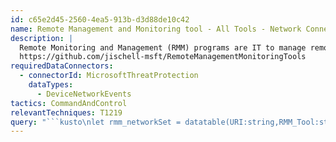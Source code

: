 ```yaml
---
id: c65e2d45-2560-4ea5-913b-d3d88de10c42
name: Remote Management and Monitoring tool - All Tools - Network Connection
description: |
  Remote Monitoring and Management (RMM) programs are IT to manage remote endpoints. Attackers have begun to abuse these programs to persist or provide C2 channels.
  https://github.com/jischell-msft/RemoteManagementMonitoringTools
requiredDataConnectors:
  - connectorId: MicrosoftThreatProtection
    dataTypes:
      - DeviceNetworkEvents
tactics: CommandAndControl
relevantTechniques: T1219
query: "```kusto\nlet rmm_networkSet = datatable(URI:string,RMM_Tool:string)[\n    'server.action1.com','action1',\n    'prod.addigy.com','addigy',\n    'grtmprod.addigy.com','addigy',\n    'agents.addigy.com','addigy',\n    'aeroadmin.com','aeroadmin',\n    'ammyy.com','ammyy',\n    'anydesk.com','anydesk',\n    'api.playanext.com','anydesk',\n    'anyviewer.com','anyviewer',\n    'anyviewer.cn','anyviewer',\n    'aomeisoftware.com','anyviewer',\n    'aomeikeji.com','anyviewer',\n    'atera.com','atera',\n    'atera-agent-heartbeat','atera',\n    'aweray.com','aweray',\n    'aweray.net','aweray',\n    'awerayimg.com','aweray',\n    'awesun.app','aweray',\n    'barracudamsp.com','barracuda rmm',\n    'license.bomgar.com','beyondtrust',\n    'bomgarcloud.com','beyondtrust',\n    'beyondtrustcloud.com','beyondtrust',\n    'remotedesktop-pa.googleapis.com','chrome remote desktop',\n    'myconnectwise.com','connectwise',\n    'connectwise.com','connectwise',\n    'screenconnect.com','connectwise',\n    'itsupport247.net','connectwise / Continuum Managed',\n    'beanywhere.com','Dameware',\n    'licenseserver.solarwinds.com','Dameware',\n    'swi-rc.com','Dameware',\n    'swi-tc.com','Dameware',\n    'rmm.datto.com','datto',\n    'agent.centrastage.net','datto',\n    'audit.centrastage.net','datto',\n    'monitoring.centrastage.net','datto',\n    'agent-notifications.centrastage.net','datto',\n    'agent-comms.centrastage.net','datto',\n    'update.centrastage.net','datto',\n    'realtime.centrastage.net','datto',\n    'ts.centrastage.net','datto',\n    'nchuser.com','desktopNow',\n    'distantdesktop.com','distantdesktop',\n    'signalserver.xyz','distantdesktop',\n    'dwservice.net','dwservice',\n    'fleetdeck.io','fleetdeck',\n    'getscreen.me','getscreen',\n    'getscreen.ru','getscreen',\n    'iperius.com','Iperius Remote',\n    'iperius-r1.com','Iperius Remote',\n    'iperius-r2.com','Iperius Remote',\n    'iperius-r3.com','Iperius Remote',\n    'iperius-r4.com','Iperius Remote',\n    'iperiusremote.de','Iperius Remote',\n    'entersrl.it','Iperius Remote',\n    'islonline.net','ISL Online',\n    'kaseya.com','Kaseya VSA',\n    'stun.kaseya.com','Kaseya VSA',\n    'managedsupport.kaseya.net','Kaseya VSA',\n    'kaseya.net','Kaseya VSA',\n    'agents.level.io','level.io',\n    'online.level.io','level.io',\n    'builds.level.io','level.io',\n    'downloads.level.io','level.io',\n    'litemanager.ru','LiteManager',\n    'litemanager.com','LiteManager',\n    'update-cdn.logmein.com','LogMeIn',\n    'secure.logmein.com','LogMeIn',\n    'update.logmein.com','LogMeIn',\n    'logmeinrescue.com','LogMeIn',\n    'logmeinrescue.eu','LogMeIn',\n    'logmeinrescue-enterprise.com','LogMeIn',\n    'logmeinrescue-enterprise.eu','LogMeIn',\n    'remotelyanywhere.com','LogMeIn',\n    'gotoassist.com','LogMeIn',\n    'logmeininc.com','LogMeIn',\n    'logme.in','LogMeIn',\n    'getgo.com','LogMeIn',\n    'goto.com','LogMeIn',\n    'goto-rtc.com','LogMeIn',\n    'gotomypc.com','LogMeIn',\n    'logmeincdn.http.internapcdn.net','LogMeIn',\n    'logmein-gateway.com','LogMeIn',\n    'meshcentral.com','meshcentral',\n    'mremoteng.org','mRemoteNG',\n    'rm.mspbackups.com','MSP360',\n    'client.rmm.mspbackups.com','MSP360',\n    'settings.services.mspbackups.com','MSP360',\n    'connect.ra.msp360.com','MSP360',\n    'foris.cloudberrylab.com','MSP360',\n    'remote.management','N-Able',\n    'logicnow.com','N-Able',\n    'logicnow.us','N-Able',\n    'system-monitor.com','N-Able',\n    'systemmonitor.eu.com','N-Able',\n    'systemmonitor.co.uk','N-Able',\n    'systemmonitor.us','N-Able',\n    'n-able.com','N-Able',\n    'solarwindsmsp.com','N-Able',\n    'rmm-host.com','N-Able',\n    'activate.netsupportsoftware.com','NetSupport',\n    'geo.netsupportsoftware.com','NetSupport',\n    'ninjarmm.com','Ninja RMM',\n    'opti-tune.com','OptiTune',\n    'optitune.us','OptiTune',\n    'panorama9.com','panorama9',\n    'kessel-ws.parsec.app','parsec',\n    'kessel-api.parsec.app','parsec',\n    'builds.parsec.app','parsec',\n    'builds.parsecgaming.com','parsec',\n    'public.parsec.app','parsec',\n    'parsecusercontent.com','parsec',\n    'stun.parsec.app','parsec',\n    'stun6.parsec.app','parsec',\n    'pcvisit.de','pcvisit',\n    'cloudflare-pcvisit.com','pcvisit',\n    'pdq.com','pdq',\n    'pdq.tools','pdq',\n    'pulseway.com','pulseway',\n    'activate.famatech.com','RAdmin',\n    'radminte.com','RAdmin',\n    'services.vnc.com','realVNC',\n    'update-check.realvnc.com','realVNC',\n    'remotepc.com','remotepc',\n    'rustdesk.com','rustdesk',\n    'screenmeet.com','screenmeet',\n    'server-eye.de','server-eye',\n    'showmypc.com','ShowMyPC',\n    'rmshelp.me','Simple-Help',\n    'splashtop.com','Splashtop',\n    'splashtop.eu','Splashtop',\n    'nanosystems.it','SupRemo',\n    'supremocontrol.com','SupRemo',\n    'syncromsp.com','SynchroMSP',\n    'servably.com','SynchroMSP',\n    'syncroapi.com','SynchroMSP',\n    'icanhazip.tacticalrmm.io','TacticalRMM',\n    'tacticalrmm.io','TacticalRMM',\n    'teamviewer.com','TeamViewer',\n    'teamviewer.cn','TeamViewer',\n    'ultraviewer.com','UltraViewer',\n    'xmreality.com','XMReality',\n    'assist.zoho.com','ZohoAssist',\n    'assist.zoho.eu','ZohoAssist',\n    'assist.zoho.com.au','ZohoAssist',\n    'assist.zoho.in','ZohoAssist',\n    'assist.zoho.jp','ZohoAssist',\n    'assist.zoho.uk','ZohoAssist',\n    'assistlab.zoho.com','ZohoAssist',\n    'downloads.zohocdn.com','ZohoAssist',\n    'download-accl.zoho.in','ZohoAssist',\n    'zohoassist.com','ZohoAssist',\n    'zohopublic.com','ZohoAssist',\n    'zohopublic.eu','ZohoAssist',\n    'meeting.zoho.com','ZohoAssist',\n    'meeting.zoho.eu','ZohoAssist',\n    'static.zohocdn.com','ZohoAssist',\n    'zohodl.com.cn','ZohoAssist',\n    'zohowebstatic.com','ZohoAssist',\n    'zohostatic.in','ZohoAssist'\n];\nlet Time_start = now(-5d);\nlet Time_end = now();\n//\nDeviceNetworkEvents\n| where Timestamp between (Time_start..Time_end)\n| where RemoteUrl has_any ((rmm_networkSet | distinct URI))\n| extend RemoteUrl = trim_start(@'http[s]?://',RemoteUrl)\n| extend RemoteUrl = tostring(split(RemoteUrl,'/')[0])\n| extend RemoteUrl = tostring(split(RemoteUrl,':')[0])\n| summarize FirstSeen=min(Timestamp), LastSeen=max(Timestamp), \n    Report=make_set(ReportId), Count=count() by DeviceId, DeviceName,\n    RemoteUrl, InitiatingProcessFileName \n```"
---
```


